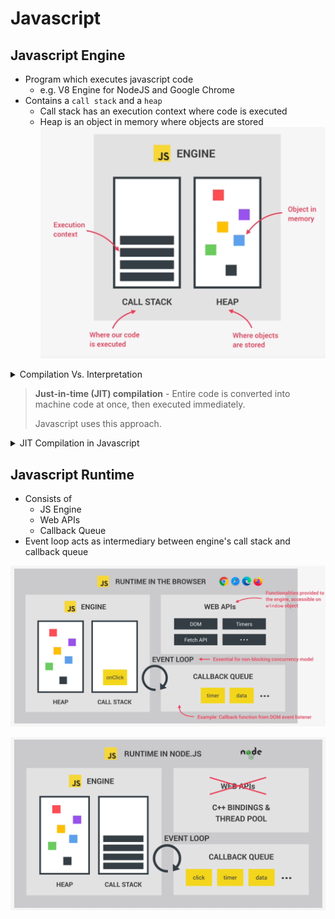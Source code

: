 # **Javascript**

## **Javascript Engine**

* Program which executes javascript code
  * e.g. V8 Engine for NodeJS and Google Chrome
* Contains a `call stack` and a `heap`
  * Call stack has an execution context where code is executed
  * Heap is an object in memory where objects are stored
![Javascript Engine Diagram](../../javascript/images/js-engine.png)

<details>

<summary>
  Compilation Vs. Interpretation
</summary>

  > **Compilation** - Entire code is converted into machine code at once, and written to a binary file that can be executed by a computer.
  >
  > **Interpretation** - Interpreter runs through the source code and executes it line by line.
  >
  > **Compilation** >>>> **Interpretation** (in terms of speed)

</details>

> **Just-in-time (JIT) compilation** - Entire code is converted into machine code at once, then executed immediately.
>
> Javascript uses this approach.

<details>

<summary>
  JIT Compilation in Javascript
</summary>

1. Code is parsed to form an `AST` (Abstract Syntax Tree)
2. This AST is compiled into machine code
3. The machine code is executed instantly (and is very unoptimized)
4. This unoptimized code is recompiled multiple times to optimize it and replaces the previously used code

![JIT Compilation in Javascript](../../javascript/images/jit-compilation.png)

</details>

## **Javascript Runtime**

* Consists of
  * JS Engine
  * Web APIs
  * Callback Queue
* Event loop acts as intermediary between engine's call stack and callback queue

![Javascript Runtime in Browser](../../javascript/images/js-runtime-browser.png)

![Javascript Runtime in Node](../../javascript/images/js-runtime-node.png)